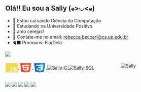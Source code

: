 ## Olá!! Eu sou a Sally (๑>◡<๑)

- 📖 Estou cursando Ciência da Computação
- 🌸 Estudando na Universidade Positivo
- 🍒 amo cerejas!
- 💬 Contate-me no email: rebecca.beccari@cs.up.edu.br
- 🐈‍⬛ Pronouns: Ela/Dela

<div>
<a href="https://github.com/sallybato">
<img width="42%" src="https://github-readme-stats.vercel.app/api?username=sallybato&show_icons=true&theme=omni&include_all_commits=true&count_private=true"/>
</div>
  
<div style="display: inline_block"><br>
  <img align="center" alt="Sally-Js" height="30" width="40" src="https://raw.githubusercontent.com/devicons/devicon/master/icons/javascript/javascript-plain.svg">
  <img align="center" alt="Sally-HTML" height="30" width="40" src="https://raw.githubusercontent.com/devicons/devicon/master/icons/html5/html5-original.svg">
  <img align="center" alt="Sally-CSS" height="30" width="40" src="https://raw.githubusercontent.com/devicons/devicon/master/icons/css3/css3-original.svg">
  <img align="center" alt="Sally-C" height="30" width="40" src="https://cdn.jsdelivr.net/gh/devicons/devicon@latest/icons/c/c-original.svg">
  <img align="center" alt="Sally-SQL" height="30" width="40" src="https://cdn.jsdelivr.net/gh/devicons/devicon@latest/icons/mysql/mysql-original.svg">
  <img align="right" alt="Sally" height= "130" width="140" src="https://github.com/user-attachments/assets/902fe366-cce1-487b-a472-a62b2d6eb248">
</div>
                
  ##
  <div> 
  <a href="https://www.instagram.com/bekit4_/" target="_blank"><img src="https://img.shields.io/badge/-Instagram-%23E4405F?style=for-the-badge&logo=instagram&logoColor=white" target="_blank"></a>
  <a href="https://discord.gg/wagxzStdcR" target="_blank"><img src="https://img.shields.io/badge/Discord-7289DA?style=for-the-badge&logo=discord&logoColor=white" target="_blank"></a> 
  <a href = "mailto:rebeccabf06@gmail.com"><img src="https://img.shields.io/badge/Gmail-D14836?style=for-the-badge&logo=gmail&logoColor=white"></a>
  <a href="https://www.linkedin.com/in/rebecca-beccari-63236032b/" target="_blank"><img src="https://img.shields.io/badge/-LinkedIn-%230077B5?style=for-the-badge&logo=linkedin&logoColor=white" target="_blank"></a> 
  <a href="https://open.spotify.com/playlist/4hNCVQR5mCWXzJdD8rou3A?si=9dab356e5dd3422c" target="_blank"><img src="https://img.shields.io/badge/Spotify-1ED760?&style=for-the-badge&logo=spotify&logoColor=white"></a>
  
</div>
